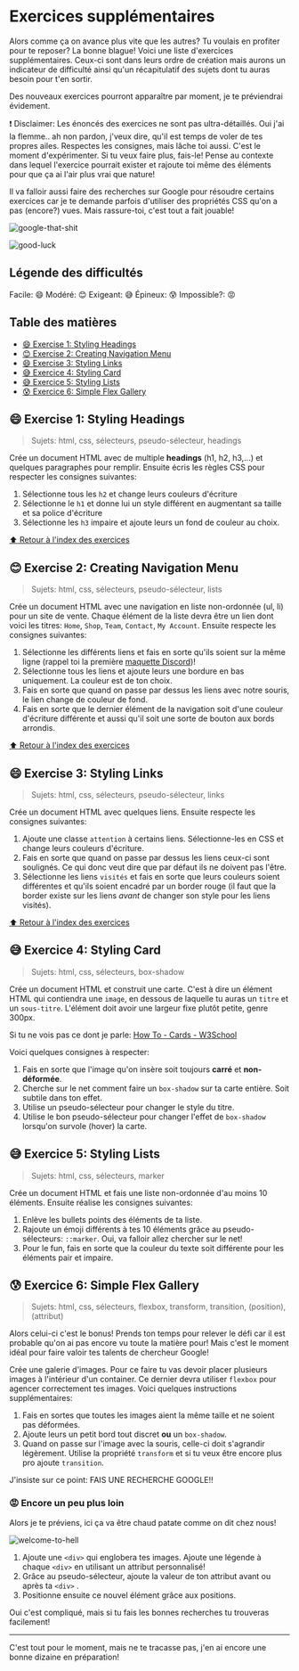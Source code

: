 <!-- omit in toc -->
# Exercices supplémentaires

Alors comme ça on avance plus vite que les autres? Tu voulais en profiter pour te reposer? La bonne blague! Voici une liste d'exercices supplémentaires. Ceux-ci sont dans leurs ordre de création mais aurons un indicateur de difficulté ainsi qu'un récapitulatif des sujets dont tu auras besoin pour t'en sortir.

Des nouveaux exercices pourront apparaître par moment, je te préviendrai évidement.

:exclamation: Disclaimer: Les énoncés des exercices ne sont pas ultra-détaillés. Oui j'ai la flemme.. ah non pardon, j'veux dire, qu'il est temps de voler de tes propres ailes. Respectes les consignes, mais lâche toi aussi. C'est le moment d'expérimenter. Si tu veux faire plus, fais-le! Pense au contexte dans lequel l'exercice pourrait exister et rajoute toi même des éléments pour que ça ai l'air plus vrai que nature!

Il va falloir aussi faire des recherches sur Google pour résoudre certains exercices car je te demande parfois d'utiliser des propriétés CSS qu'on a pas (encore?) vues. Mais rassure-toi, c'est tout a fait jouable!

![google-that-shit](https://media.giphy.com/media/J5q4qtKqQ4plPl4YJN/giphy.gif)

![good-luck](https://media.giphy.com/media/mqWZoUiub0cyA/giphy.gif)

<!-- omit in toc -->
## Légende des difficultés

Facile: 😄
Modéré: 😊
Exigeant: 😅
Épineux: 😰
Impossible?: 😡

<!-- omit in toc -->
## Table des matières

- [😄 Exercise 1: Styling Headings](#-exercise-1-styling-headings)
- [😊 Exercise 2: Creating Navigation Menu](#-exercise-2-creating-navigation-menu)
- [😄 Exercise 3: Styling Links](#-exercise-3-styling-links)
- [😅 Exercice 4: Styling Card](#-exercice-4-styling-card)
- [😅 Exercice 5: Styling Lists](#-exercice-5-styling-lists)
- [😰 Exercice 6: Simple Flex Gallery](#-exercice-6-simple-flex-gallery)

## 😄 Exercise 1: Styling Headings

>Sujets: html, css, sélecteurs, pseudo-sélecteur, headings

Crée un document HTML avec de multiple **headings** (h1, h2, h3,...) et quelques paragraphes pour remplir. Ensuite écris les règles CSS pour respecter les consignes suivantes:

1. Sélectionne tous les `h2` et change leurs couleurs d'écriture
2. Sélectionne le `h1` et donne lui un style différent en augmentant sa taille et sa police d'écriture
3. Sélectionne les `h3` impaire et ajoute leurs un fond de couleur au choix.

[:arrow_up: Retour à l'index des exercices](bonus-exos-supp.md#table-des-matières)

## 😊 Exercise 2: Creating Navigation Menu

>Sujets: html, css, sélecteurs, pseudo-sélecteur, lists

Crée un document HTML avec une navigation en liste non-ordonnée (ul, li) pour un site de vente. Chaque élément de la liste devra être un lien dont voici les titres: `Home`, `Shop`, `Team`, `Contact`, `My Account`. Ensuite respecte les consignes suivantes:

1. Sélectionne les différents liens et fais en sorte qu'ils soient sur la même ligne (rappel toi la première [maquette Discord](09-exercice-css-maquette-discord.md))!
2. Sélectionne tous les liens et ajoute leurs une bordure en bas uniquement. La couleur est de ton choix.
3. Fais en sorte que quand on passe par dessus les liens avec notre souris, le lien change de couleur de fond.
4. Fais en sorte que le dernier élément de la navigation soit d'une couleur d'écriture différente et aussi qu'il soit une sorte de bouton aux bords arrondis.

[:arrow_up: Retour à l'index des exercices](bonus-exos-supp.md#table-des-matières)

## 😄 Exercise 3: Styling Links

>Sujets: html, css, sélecteurs, pseudo-sélecteur, links

Crée un document HTML avec quelques liens. Ensuite respecte les consignes suivantes:

1. Ajoute une classe `attention` à certains liens. Sélectionne-les en CSS et change leurs couleurs d'écriture.
2. Fais en sorte que quand on passe par dessus les liens ceux-ci sont soulignés. Ce qui donc veut dire que par défaut ils ne doivent pas l'être.
3. Sélectionne les liens `visités` et fais en sorte que leurs couleurs soient différentes et qu'ils soient encadré par un border rouge (il faut que la border existe sur les liens *avant* de changer son style pour les liens visités).

[:arrow_up: Retour à l'index des exercices](bonus-exos-supp.md#table-des-matières)

## 😅 Exercice 4: Styling Card

>Sujets: html, css, sélecteurs, box-shadow

Crée un document HTML et construit une carte. C'est à dire un élément HTML qui contiendra une `image`, en dessous de laquelle tu auras un `titre` et un `sous-titre`. L'élément doit avoir une largeur fixe plutôt petite, genre 300px.

Si tu ne vois pas ce dont je parle: [How To - Cards - W3School](https://www.w3schools.com/howto/howto_css_cards.asp)

Voici quelques consignes à respecter:

1. Fais en sorte que l'image qu'on insère soit toujours **carré** et **non-déformée**.
2. Cherche sur le net comment faire un `box-shadow` sur ta carte entière. Soit subtile dans ton effet.
3. Utilise un pseudo-sélecteur pour changer le style du titre.
4. Utilise le bon pseudo-sélecteur pour changer l'effet de `box-shadow` lorsqu'on survole (hover) la carte.

## 😅 Exercice 5: Styling Lists

>Sujets: html, css, sélecteurs, marker

Crée un document HTML et fais une liste non-ordonnée d'au moins 10 éléments. Ensuite réalise les consignes suivantes:

1. Enlève les bullets points des éléments de ta liste.
2. Rajoute un émoji différents à tes 10 éléments grâce au pseudo-sélecteurs: `::marker`. Oui, va falloir allez chercher sur le net!
3. Pour le fun, fais en sorte que la couleur du texte soit différente pour les éléments pair et impaire.

## 😰 Exercice 6: Simple Flex Gallery

>Sujets: html, css, sélecteurs, flexbox, transform, transition, (position), (attribut)

Alors celui-ci c'est le bonus! Prends ton temps pour relever le défi car il est probable qu'on ai pas encore vu toute la matière pour! Mais c'est le moment idéal pour faire valoir tes talents de chercheur Google!

Crée une galerie d'images. Pour ce faire tu vas devoir placer plusieurs images à l'intérieur d'un container. Ce dernier devra utiliser `flexbox` pour agencer correctement tes images. Voici quelques instructions supplémentaires:

1. Fais en sortes que toutes les images aient la même taille et ne soient pas déformées.
2. Ajoute leurs un petit bord tout discret **ou** un `box-shadow`.
3. Quand on passe sur l'image avec la souris, celle-ci doit s'agrandir légèrement. Utilise la propriété `transform` et si tu veux être encore plus pro ajoute `transition`. 

J'insiste sur ce point: FAIS UNE RECHERCHE GOOGLE!!

<!-- omit in toc -->
### 😡 Encore un peu plus loin

Alors je te préviens, ici ça va être chaud patate comme on dit chez nous!

![welcome-to-hell](https://media.giphy.com/media/mDFpdL1UxdVZRBN2V4/giphy.gif)

1. Ajoute une `<div>` qui englobera tes images. Ajoute une légende à chaque `<div>` en utilisant un attribut personnalisé!
2. Grâce au pseudo-sélecteur, ajoute la valeur de ton attribut avant ou après ta `<div>` .
3. Positionne ensuite ce nouvel élément grâce aux positions.

Oui c'est compliqué, mais si tu fais les bonnes recherches tu trouveras facilement!

---

C'est tout pour le moment, mais ne te tracasse pas, j'en ai encore une bonne dizaine en préparation!
